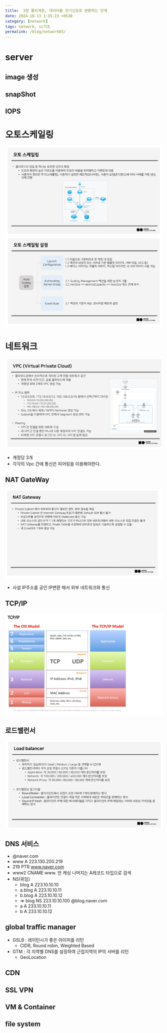 ```yaml
---
title:  3장 물리계층, 데이터를 전기신호로 변환하는 단계
date: 2024-10-13 1:35:23 +0530
category: [network]
tags: network, sc기초
permalink: /blog/network03/
---
```

# server
## image 생성
## snapShot
## IOPS

# 오토스케일링
![img_1.png](img_1.png)
![img.png](img.png)

# 네트워크
![img_2.png](img_2.png)
- 계정당 3개 
- 각각의 Vpc 간에 통신은 피어링을 이용해야한다. 

## NAT GateWay
![img_3.png](img_3.png)
- 사설 IP주소를 공인 IP변환 해서 외부 네트워크와 통신 

## TCP/IP
![img_5.png](img_5.png)
## 로드밸런서
![img_4.png](img_4.png)


## DNS 서비스

- @naver.com
- www A 223.130.200.219
- 219 PTR www.naver.com
- www2 CNAME www. 만 캐싱 나머지는 A레코드 타입으로 검색
- NS(위임)
  - blog A 223.10.10.10
  - a.blog A 223.10.10.11
  - b.blog A 223.10.10.12 
  - => blog NS 223.10.10.100 @blog.naver.com
  - a A 233.10.10.11
  - b A 233.10.10.12

## global traffic manager
- GSLB : 레이턴시가 좋은 아이피를 리턴 
  - CIDR, Round robin, Weighted Based
- GTM : 각 지역별 DNS를 설정하여 근접지역의 IP의 서버를 리턴
  - GeoLocation

## CDN

## SSL VPN

## VM & Container


## file system

